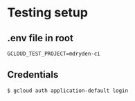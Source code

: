 # Testing setup

## .env file in root

```
GCLOUD_TEST_PROJECT=mdryden-ci
```

## Credentials

```
$ gcloud auth application-default login
```
